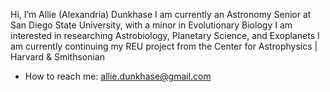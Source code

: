 Hi, I’m Allie (Alexandria) Dunkhase
I am currently an Astronomy Senior at San Diego State University, with a minor in Evolutionary Biology
I am interested in researching Astrobiology, Planetary Science, and Exoplanets
I am currently continuing my REU project from the Center for Astrophysics | Harvard & Smithsonian
- How to reach me: allie.dunkhase@gmail.com

<!---
alliedunkhase7731/alliedunkhase7731 is a ✨ special ✨ repository because its `README.md` (this file) appears on your GitHub profile.
You can click the Preview link to take a look at your changes.
--->
